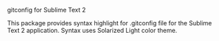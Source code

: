 gitconfig for Sublime Text 2

This package provides syntax highlight for .gitconfig file for the Sublime Text 2 application. Syntax uses Solarized Light color theme.